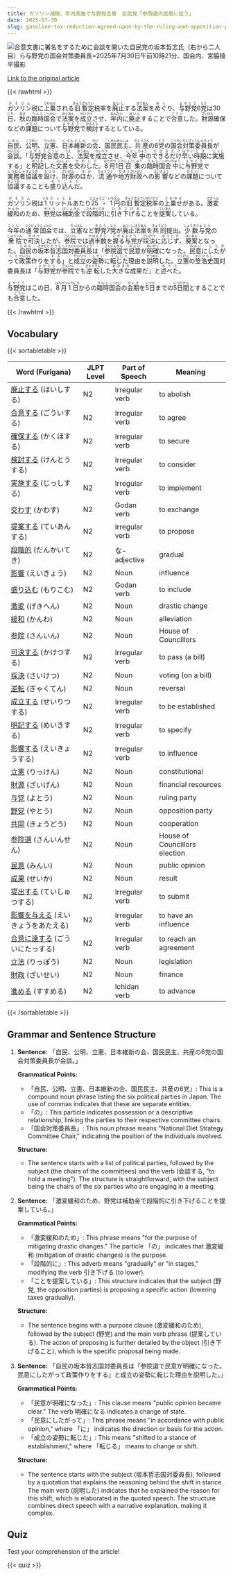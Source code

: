 ```yaml
---
title: ガソリン減税、年内実施で与野党合意　自民党「参院選の民意に従う」
date: 2025-07-30
slug: gasoline-tax-reduction-agreed-upon-by-the-ruling-and-opposition-parties-to-be-implemented-within-the-year-the-liberal-democratic-party-states-we-will-follow-the-public-sentiment-from-the-house-of-councillors-election
---
```


![合意文書に署名をするために会談を開いた自民党の坂本哲志氏（右から二人目）ら与野党の国会対策委員長=2025年7月30日午前10時21分、国会内、宮脇稜平撮影](None "合意文書に署名をするために会談を開いた自民党の坂本哲志氏（右から二人目）ら与野党の国会対策委員長=2025年7月30日午前10時21分、国会内、宮脇稜平撮影")

[Link to the original article](https://asahi.com/articles/AST7Z31PLT7ZUTFK009M.html?iref=comtop_7_03)

{{< rawhtml >}}
<p><ruby>ガソリン<rt>がそりん</rt></ruby>税に<ruby>上乗<rt>うわのせ</rt></ruby>される<ruby>旧<rt>きゅう</rt></ruby><ruby>暫定<rt>ざんてい</rt></ruby>税率を<ruby>廃止<rt>はいし</rt></ruby>する<ruby>法案<rt>ほうあん</rt></ruby>を<ruby>めぐ<rt>めぐ</rt></ruby>り、<ruby>与野党<rt>よやとう</rt></ruby>6<ruby>党<rt>とう</rt></ruby>は30<ruby>日<rt>にち</rt></ruby>、<ruby>秋<rt>あき</rt></ruby>の<ruby>臨時<rt>りんじ</rt></ruby><ruby>国会<rt>こっかい</rt></ruby>で<ruby>法案<rt>ほうあん</rt></ruby>を<ruby>成立<rt>せいりつ</rt></ruby>させ、<ruby>年内<rt>ねんない</rt></ruby>に<ruby>廃止<rt>はいし</rt></ruby>することで<ruby>合意<rt>ごうい</rt></ruby>した。<ruby>財源<rt>ざいげん</rt></ruby>確保などの<ruby>課題<rt>かだい</rt></ruby>について<ruby>与野党<rt>よやとう</rt></ruby>で<ruby>検討<rt>けんとう</rt></ruby>するとしている。</p>

<p><ruby>自民<rt>じみん</rt></ruby>、<ruby>公明<rt>こうめい</rt></ruby>、<ruby>立憲<rt>りっけん</rt></ruby>、<ruby>日本<rt>にほん</rt></ruby><ruby>維新<rt>いしん</rt></ruby>の<ruby>会<rt>かい</rt></ruby>、<ruby>国民<rt>こくみん</rt></ruby><ruby>民主<rt>みんしゅ</rt></ruby>、<ruby>共産<rt>きょうさん</rt></ruby>の6<ruby>党<rt>とう</rt></ruby>の<ruby>国会<rt>こっかい</rt></ruby><ruby>対策<rt>たいさく</rt></ruby><ruby>委員長<rt>いいんちょう</rt></ruby>が<ruby>会談<rt>かいだん</rt></ruby>。「<ruby>与野党<rt>よやとう</rt></ruby><ruby>合意<rt>ごうい</rt></ruby>の<ruby>上<rt>うえ</rt></ruby>、<ruby>法案<rt>ほうあん</rt></ruby>を<ruby>成立<rt>せいりつ</rt></ruby>させ、<ruby>今年<rt>ことし</rt></ruby><ruby>中<rt>ちゅう</rt></ruby>の<ruby>できるだけ<rt>できるだけ</rt></ruby><ruby>早い<rt>はやい</rt></ruby><ruby>時期<rt>じき</rt></ruby>に<ruby>実施<rt>じっし</rt></ruby>する」と<ruby>明記<rt>めいき</rt></ruby>した<ruby>文書<rt>ぶんしょ</rt></ruby>を<ruby>交わした<rt>かわした</rt></ruby>。<ruby>8月<rt>はちがつ</rt></ruby>1<ruby>日<rt>にち</rt></ruby><ruby>召集<rt>しょうしゅう</rt></ruby>の<ruby>臨時<rt>りんじ</rt></ruby><ruby>国会<rt>こっかい</rt></ruby><ruby>中<rt>ちゅう</rt></ruby>に<ruby>与野党<rt>よやとう</rt></ruby>で<ruby>実務者<rt>じつむしゃ</rt></ruby><ruby>協議<rt>きょうぎ</rt></ruby>を<ruby>設け<rt>もうけ</rt></ruby>、<ruby>財源<rt>ざいげん</rt></ruby>の<ruby>ほか<rt>ほか</rt></ruby>、<ruby>流通<rt>りゅうつう</rt></ruby>や<ruby>地方<rt>ちほう</rt></ruby><ruby>財政<rt>ざいせい</rt></ruby>への<ruby>影響<rt>えいきょう</rt></ruby>などの<ruby>課題<rt>かだい</rt></ruby>について<ruby>協議<rt>きょうぎ</rt></ruby>することも<ruby>盛り込んだ<rt>もりこんだ</rt></ruby>。</p>

<p><ruby>ガソリン<rt>がそりん</rt></ruby>税は<ruby>1<rt>いち</rt></ruby><ruby>リットル<rt>りっとる</rt></ruby>あたり<ruby>25・1<rt>にじゅうご・いち</rt></ruby><ruby>円<rt>えん</rt></ruby>の<ruby>旧<rt>きゅう</rt></ruby><ruby>暫定<rt>ざんてい</rt></ruby><ruby>税率<rt>ぜいりつ</rt></ruby>の<ruby>上乗せ<rt>うわのせ</rt></ruby>がある。<ruby>激変<rt>げきへん</rt></ruby><ruby>緩和<rt>かんわ</rt></ruby>のため、<ruby>野党<rt>やとう</rt></ruby>は<ruby>補助金<rt>ほじょきん</rt></ruby>で<ruby>段階的<rt>だんかいてき</rt></ruby>に<ruby>引き下げる<rt>ひきさげる</rt></ruby>ことを<ruby>提案<rt>ていあん</rt></ruby>している。</p>

<p><ruby>今年<rt>ことし</rt></ruby>の<ruby>通常<rt>つうじょう</rt></ruby><ruby>国会<rt>こっかい</rt></ruby>では、<ruby>立憲<rt>りっけん</rt></ruby>など<ruby>野党<rt>やとう</rt></ruby>7<ruby>党<rt>とう</rt></ruby>が<ruby>廃止<rt>はいし</rt></ruby><ruby>法案<rt>ほうあん</rt></ruby>を<ruby>共同<rt>きょうどう</rt></ruby>提出。<ruby>少数<rt>しょうすう</rt></ruby><ruby>与党<rt>よとう</rt></ruby>の<ruby>衆院<rt>しゅういん</rt></ruby>で<ruby>可決<rt>かけつ</rt></ruby>したが、<ruby>参院<rt>さんいん</rt></ruby>では<ruby>過半数<rt>かはんすう</rt></ruby>を<ruby>握る<rt>にぎる</rt></ruby><ruby>与党<rt>よとう</rt></ruby>が<ruby>採決<rt>さいけつ</rt></ruby>に<ruby>応じず<rt>おうじず</rt></ruby>、<ruby>廃案<rt>はいあん</rt></ruby>となった。<ruby>自民<rt>じみん</rt></ruby>の<ruby>坂本<rt>さかもと</rt></ruby><ruby>哲志<rt>てつし</rt></ruby><ruby>国対委員長<rt>こくたいいいんちょう</rt></ruby>は「<ruby>参院選<rt>さんいんせん</rt></ruby>で<ruby>民意<rt>みんい</rt></ruby>が<ruby>明確<rt>めいかく</rt></ruby>になった。<ruby>民意<rt>みんい</rt></ruby>に<ruby>したがって<rt>したがって</rt></ruby><ruby>政策<rt>せいさく</rt></ruby>作りを<ruby>する<rt>する</rt></ruby>」と<ruby>成立<rt>せいりつ</rt></ruby>の<ruby>姿勢<rt>しせい</rt></ruby>に<ruby>転じた<rt>てんじた</rt></ruby>理由を<ruby>説明<rt>せつめい</rt></ruby>した。<ruby>立憲<rt>りっけん</rt></ruby>の<ruby>笠<rt>かさ</rt></ruby><ruby>浩史<rt>ひろし</rt></ruby>国対委員長は「<ruby>与野党<rt>よやとう</rt></ruby>が<ruby>参院<rt>さんいん</rt></ruby>でも<ruby>逆転<rt>ぎゃくてん</rt></ruby>した<ruby>大きな<rt>おおきな</rt></ruby>成果だ」と<ruby>述べた<rt>のべた</rt></ruby>。</p>

<p><ruby>与野党<rt>よやとう</rt></ruby>はこの日、<ruby>8月<rt>はちがつ</rt></ruby><ruby>1日<rt>いちにち</rt></ruby>からの<ruby>臨時<rt>りんじ</rt></ruby><ruby>国会<rt>こっかい</rt></ruby>の<ruby>会期<rt>かいき</rt></ruby>を<ruby>5日<rt>いつか</rt></ruby>までの<ruby>5日間<rt>いつかかん</rt></ruby>とすることでも<ruby>合意<rt>ごうい</rt></ruby>した。</p>
{{< /rawhtml >}}

## Vocabulary


{{< sortabletable >}}

| Word (Furigana)          | JLPT Level | Part of Speech         | Meaning                          |
|--------------------------|------------|-------------------------|----------------------------------|
|[廃止する](https://jisho.org/search/%E5%BB%83%E6%AD%A2%E3%81%99%E3%82%8B) (はいしする)| N2         | Irregular verb          | to abolish                       |
|[合意する](https://jisho.org/search/%E5%90%88%E6%84%8F%E3%81%99%E3%82%8B) (ごういする)| N2         | Irregular verb          | to agree                         |
|[確保する](https://jisho.org/search/%E7%A2%BA%E4%BF%9D%E3%81%99%E3%82%8B) (かくほする)| N2         | Irregular verb          | to secure                        |
|[検討する](https://jisho.org/search/%E6%A4%9C%E8%A8%8E%E3%81%99%E3%82%8B) (けんとうする)| N2         | Irregular verb          | to consider                      |
|[実施する](https://jisho.org/search/%E5%AE%9F%E6%96%BD%E3%81%99%E3%82%8B) (じっしする)| N2         | Irregular verb          | to implement                     |
|[交わす](https://jisho.org/search/%E4%BA%A4%E3%82%8F%E3%81%99) (かわす)| N2         | Godan verb              | to exchange                      |
|[提案する](https://jisho.org/search/%E6%8F%90%E6%A1%88%E3%81%99%E3%82%8B) (ていあんする)| N2         | Irregular verb          | to propose                       |
|[段階的](https://jisho.org/search/%E6%AE%B5%E9%9A%8E%E7%9A%84) (だんかいてき)| N2         | な-adjective            | gradual                          |
|[影響](https://jisho.org/search/%E5%BD%B1%E9%9F%BF) (えいきょう)| N2         | Noun                    | influence                        |
|[盛り込む](https://jisho.org/search/%E7%9B%9B%E3%82%8A%E8%BE%BC%E3%82%80) (もりこむ)| N2         | Godan verb              | to include                       |
|[激変](https://jisho.org/search/%E6%BF%80%E5%A4%89) (げきへん)| N2         | Noun                    | drastic change                   |
|[緩和](https://jisho.org/search/%E7%B7%A9%E5%92%8C) (かんわ)| N2         | Noun                    | alleviation                      |
|[参院](https://jisho.org/search/%E5%8F%82%E9%99%A2) (さんいん)| N2         | Noun                    | House of Councillors             |
|[可決する](https://jisho.org/search/%E5%8F%AF%E6%B1%BA%E3%81%99%E3%82%8B) (かけつする)| N2         | Irregular verb          | to pass (a bill)                |
|[採決](https://jisho.org/search/%E6%8E%A1%E6%B1%BA) (さいけつ)| N2         | Noun                    | voting (on a bill)              |
|[逆転](https://jisho.org/search/%E9%80%86%E8%BB%A2) (ぎゃくてん)| N2         | Noun                    | reversal                         |
|[成立する](https://jisho.org/search/%E6%88%90%E7%AB%8B%E3%81%99%E3%82%8B) (せいりつする)| N2         | Irregular verb          | to be established                |
|[明記する](https://jisho.org/search/%E6%98%8E%E8%A8%98%E3%81%99%E3%82%8B) (めいきする)| N2         | Irregular verb          | to specify                       |
|[影響する](https://jisho.org/search/%E5%BD%B1%E9%9F%BF%E3%81%99%E3%82%8B) (えいきょうする)| N2         | Irregular verb          | to influence                     |
|[立憲](https://jisho.org/search/%E7%AB%8B%E6%86%B2) (りっけん)| N2         | Noun                    | constitutional                   |
|[財源](https://jisho.org/search/%E8%B2%A1%E6%BA%90) (ざいげん)| N2         | Noun                    | financial resources              |
|[与党](https://jisho.org/search/%E4%B8%8E%E5%85%9A) (よとう)| N2         | Noun                    | ruling party                     |
|[野党](https://jisho.org/search/%E9%87%8E%E5%85%9A) (やとう)| N2         | Noun                    | opposition party                 |
|[共同](https://jisho.org/search/%E5%85%B1%E5%90%8C) (きょうどう)| N2         | Noun                    | cooperation                      |
|[参院選](https://jisho.org/search/%E5%8F%82%E9%99%A2%E9%81%B8) (さんいんせん)| N2         | Noun                    | House of Councillors election    |
|[民意](https://jisho.org/search/%E6%B0%91%E6%84%8F) (みんい)| N2         | Noun                    | public opinion                   |
|[成果](https://jisho.org/search/%E6%88%90%E6%9E%9C) (せいか)| N2         | Noun                    | result                           |
|[提出する](https://jisho.org/search/%E6%8F%90%E5%87%BA%E3%81%99%E3%82%8B) (ていしゅつする)| N2         | Irregular verb          | to submit                        |
|[影響を与える](https://jisho.org/search/%E5%BD%B1%E9%9F%BF%E3%82%92%E4%B8%8E%E3%81%88%E3%82%8B) (えいきょうをあたえる)| N2 | Irregular verb | to have an influence             |
|[合意に達する](https://jisho.org/search/%E5%90%88%E6%84%8F%E3%81%AB%E9%81%94%E3%81%99%E3%82%8B) (ごういにたっする)| N2 | Irregular verb | to reach an agreement            |
|[立法](https://jisho.org/search/%E7%AB%8B%E6%B3%95) (りっぽう)| N2         | Noun                    | legislation                      |
|[財政](https://jisho.org/search/%E8%B2%A1%E6%94%BF) (ざいせい)| N2         | Noun                    | finance                          |
|[進める](https://jisho.org/search/%E9%80%B2%E3%82%81%E3%82%8B) (すすめる)| N2         | Ichidan verb            | to advance                       |

{{< /sortabletable >}}


## Grammar and Sentence Structure

1. **Sentence:** 「自民、公明、立憲、日本維新の会、国民民主、共産の6党の国会対策委員長が会談。」

   **Grammatical Points:**
   - 「自民、公明、立憲、日本維新の会、国民民主、共産の6党」: This is a compound noun phrase listing the six political parties in Japan. The use of commas indicates that these are separate entities.
   - 「の」: This particle indicates possession or a descriptive relationship, linking the parties to their respective committee chairs.
   - 「国会対策委員長」: This noun phrase means "National Diet Strategy Committee Chair," indicating the position of the individuals involved.

   **Structure:**
   - The sentence starts with a list of political parties, followed by the subject (the chairs of the committees) and the verb (会談する, "to hold a meeting"). The structure is straightforward, with the subject being the chairs of the six parties who are engaging in a meeting.

2. **Sentence:** 「激変緩和のため、野党は補助金で段階的に引き下げることを提案している。」

   **Grammatical Points:**
   - 「激変緩和のため」: This phrase means "for the purpose of mitigating drastic changes." The particle 「の」 indicates that 激変緩和 (mitigation of drastic changes) is the purpose.
   - 「段階的に」: This adverb means "gradually" or "in stages," modifying the verb 引き下げる (to lower).
   - 「ことを提案している」: This structure indicates that the subject (野党, the opposition parties) is proposing a specific action (lowering taxes gradually).

   **Structure:**
   - The sentence begins with a purpose clause (激変緩和のため), followed by the subject (野党) and the main verb phrase (提案している). The action of proposing is further detailed by the object (引き下げること), which is the specific proposal being made.

3. **Sentence:** 「自民の坂本哲志国対委員長は「参院選で民意が明確になった。民意にしたがって政策作りをする」と成立の姿勢に転じた理由を説明した。」

   **Grammatical Points:**
   - 「民意が明確になった」: This clause means "public opinion became clear." The verb 明確になる indicates a change of state.
   - 「民意にしたがって」: This phrase means "in accordance with public opinion," where 「に」 indicates the direction or basis for the action.
   - 「成立の姿勢に転じた」: This means "shifted to a stance of establishment," where 「転じる」 means to change or shift.

   **Structure:**
   - The sentence starts with the subject (坂本哲志国対委員長), followed by a quotation that explains the reasoning behind the shift in stance. The main verb (説明した) indicates that he explained the reason for this shift, which is elaborated in the quoted speech. The structure combines direct speech with a narrative explanation, making it complex.

## Quiz

Test your comprehension of the article!

{{< quiz >}}